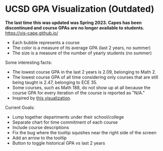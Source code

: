 # UCSD GPA Visualization (Outdated)

**The last time this was updated was Spring 2023. Capes has been discontinued and course GPAs are no longer available to students.**  
https://vis-cape.github.io/

- Each bubble represents a course
- The color is a measure of its average GPA (last 2 years, no summer)
- The size is a measure of the number of yearly students (no summer)

Some interesting facts:
- The lowest course GPA in the last 2 years is 2.09, belonging to Math 2.
- The lowest course GPA of all time considering only courses that are still being taught is 2.47, belonging to ECE 35.
- Some courses, such as Math 188, do not show up at all because the course GPA for every iteration of the course is reported as "N/A."
- Inspired by <a href="https://waf.cs.illinois.edu/discovery/gpa_of_every_course_at_illinois/" target="_blank"> this visualization</a>.

Current Goals:
- Lump together departments under their school/college
- Separate chart for time commitment of each course
- Include course descriptions
- Fix the bug where the tooltip squishes near the right side of the screen
- Add an arrow to the tooltip
- Button to toggle historical GPA vs last 2 years
